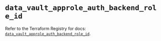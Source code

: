 # `data_vault_approle_auth_backend_role_id`

Refer to the Terraform Registry for docs: [`data_vault_approle_auth_backend_role_id`](https://registry.terraform.io/providers/hashicorp/vault/4.7.0/docs/data-sources/approle_auth_backend_role_id).
